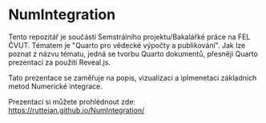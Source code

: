 # NumIntegration

Tento repozitář je součástí Semstrálního projektu/Bakalářké práce na FEL ČVUT.
Tématem je "Quarto pro vědecké výpočty a publikování".
Jak lze poznat z názvu tématu, jedná se tvorbu Quarto dokumentů, přesněji Quarto prezentací za použití Reveal.js.

Tato prezentace se zaměřuje na popis, vizualizaci a iplmenetaci základních metod Numerické integrace.

Prezentaci si můžete prohlédnout zde:
https://ruttejan.github.io/NumIntegration/

